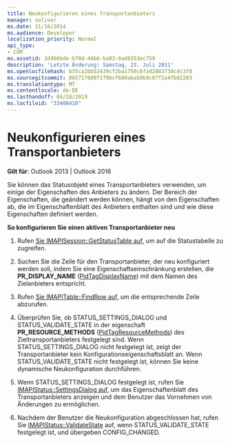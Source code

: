 ```yaml
---
title: Neukonfigurieren eines Transportanbieters
manager: soliver
ms.date: 11/16/2014
ms.audience: Developer
localization_priority: Normal
api_type:
- COM
ms.assetid: 3d466bde-b70d-44b6-ba03-6ad8353ec759
description: 'Letzte Änderung: Samstag, 23. Juli 2011'
ms.openlocfilehash: b35ca2bb52439cf2ba1750c6fad2883730c4c3f8
ms.sourcegitcommit: 8657170d071f9bcf680aba50b9c07f2a4fb82283
ms.translationtype: MT
ms.contentlocale: de-DE
ms.lasthandoff: 04/28/2019
ms.locfileid: "33408410"
---
```

# <a name="reconfiguring-a-transport-provider"></a>Neukonfigurieren eines Transportanbieters

  
  
**Gilt für**: Outlook 2013 | Outlook 2016 
  
Sie können das Statusobjekt eines Transportanbieters verwenden, um einige der Eigenschaften des Anbieters zu ändern. Der Bereich der Eigenschaften, die geändert werden können, hängt von den Eigenschaften ab, die im Eigenschaftenblatt des Anbieters enthalten sind und wie diese Eigenschaften definiert werden. 
  
 **So konfigurieren Sie einen aktiven Transportanbieter neu**
  
1. Rufen [Sie IMAPISession::GetStatusTable auf,](imapisession-getstatustable.md) um auf die Statustabelle zu zugreifen. 
    
2. Suchen Sie die Zeile für den Transportanbieter, der neu konfiguriert werden soll, indem Sie eine Eigenschaftseinschränkung erstellen, die **PR_DISPLAY_NAME** ([PidTagDisplayName](pidtagdisplayname-canonical-property.md)) mit dem Namen des Zielanbieters entspricht. 
    
3. Rufen [Sie IMAPITable::FindRow auf,](imapitable-findrow.md) um die entsprechende Zeile abzurufen. 
    
4. Überprüfen Sie, ob STATUS_SETTINGS_DIALOG und STATUS_VALIDATE_STATE in der eigenschaft **PR_RESOURCE_METHODS** ([PidTagResourceMethods](pidtagresourcemethods-canonical-property.md)) des Zieltransportanbieters festgelegt sind. Wenn STATUS_SETTINGS_DIALOG nicht festgelegt ist, zeigt der Transportanbieter kein Konfigurationseigenschaftsblatt an. Wenn STATUS_VALIDATE_STATE nicht festgelegt ist, können Sie keine dynamische Neukonfiguration durchführen.
    
5. Wenn STATUS_SETTINGS_DIALOG festgelegt ist, rufen Sie [IMAPIStatus::SettingsDialog auf,](imapistatus-settingsdialog.md) um das Eigenschaftenblatt des Transportanbieters anzeigen und dem Benutzer das Vornehmen von Änderungen zu ermöglichen. 
    
6. Nachdem der Benutzer die Neukonfiguration abgeschlossen hat, rufen Sie [IMAPIStatus::ValidateState](imapistatus-validatestate.md) auf, wenn STATUS_VALIDATE_STATE festgelegt ist, und übergeben CONFIG_CHANGED. 
    

